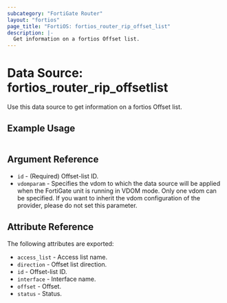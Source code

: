 ```yaml
---
subcategory: "FortiGate Router"
layout: "fortios"
page_title: "FortiOS: fortios_router_rip_offset_list"
description: |-
  Get information on a fortios Offset list.
---
```


# Data Source: fortios_router_rip_offsetlist
Use this data source to get information on a fortios Offset list.


## Example Usage

```hcl

```

## Argument Reference

* `id` - (Required) Offset-list ID.
* `vdomparam` - Specifies the vdom to which the data source will be applied when the FortiGate unit is running in VDOM mode. Only one vdom can be specified. If you want to inherit the vdom configuration of the provider, please do not set this parameter.

## Attribute Reference

The following attributes are exported:

* `access_list` - Access list name.
* `direction` - Offset list direction.
* `id` - Offset-list ID.
* `interface` - Interface name.
* `offset` - Offset.
* `status` - Status.
